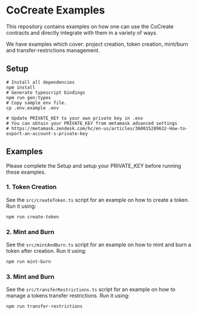 # CoCreate Examples

This repository contains examples on how one can use the CoCreate contracts and directly integrate with them in a variety of ways.

We have examples which cover: project creation, token creation, mint/burn and transfer-restrictions management.

## Setup

```shell
# Install all dependencies
npm install
# Generate typescript bindings
npm run gen:types
# Copy sample env file.
cp .env.example .env

# Update PRIVATE_KEY to your own private key in .env
# You can obtain your PRIVATE_KEY from metamask advanced settings
# https://metamask.zendesk.com/hc/en-us/articles/360015289632-How-to-export-an-account-s-private-key
```

## Examples

Please complete the Setup and setup your PRIVATE_KEY before running these examples.

### 1. Token Creation

See the `src/createToken.ts` script for an example on how to create a token. Run it using:

```sh
npm run create-token
```

### 2. Mint and Burn

See the `src/mintAndBurn.ts` script for an example on how to mint and burn a token after creation. Run it using:

```sh
npm run mint-burn
```

### 3. Mint and Burn

See the `src/transferRestrictions.ts` script for an example on how to manage a tokens transfer restrictions. Run it using:

```sh
npm run transfer-restrictions
```
